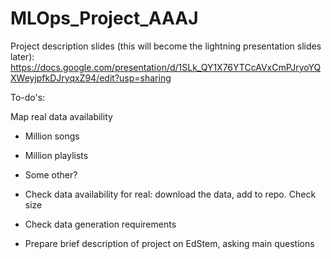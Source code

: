 # MLOps_Project_AAAJ

Project description slides (this will become the lightning presentation slides later):
https://docs.google.com/presentation/d/1SLk_QY1X76YTCcAVxCmPJryoYQXWeyjpfkDJryqxZ94/edit?usp=sharing


To-do's:

Map real data availability
- Million songs
- Million playlists
- Some other?

- Check data availability for real: download the data, add to repo. Check size
- Check data generation requirements
- Prepare brief description of project on EdStem, asking main questions
